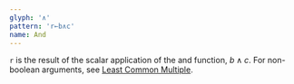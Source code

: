 ```yaml
---
glyph: '∧'
pattern: 'r←b∧c'
name: And
---
```


`r` is the result of the scalar application of the and function, $b \land c$. For non-boolean arguments, see [Least Common Multiple](/primitive/lcm).